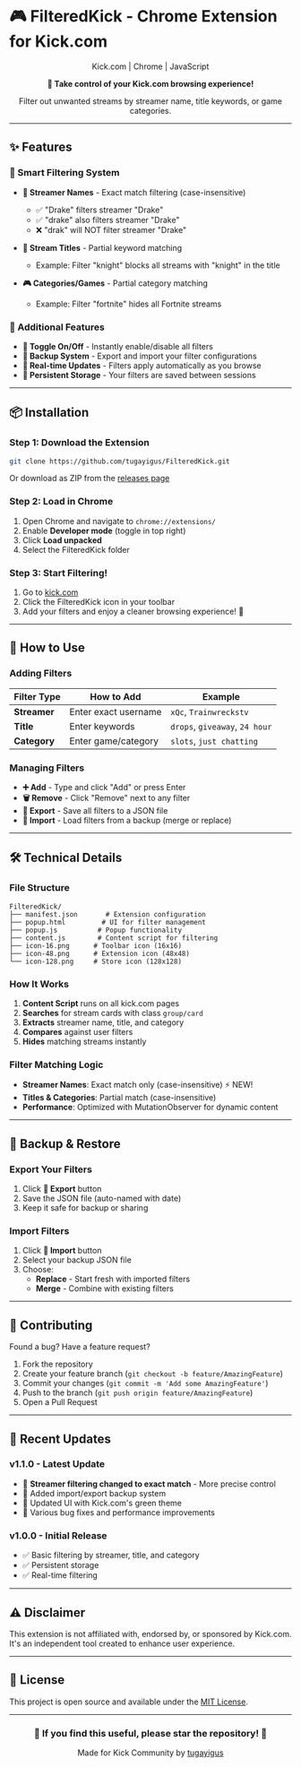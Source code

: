 # 🎮 FilteredKick - Chrome Extension for Kick.com

<div align="center">
  
  Kick.com | Chrome | JavaScript
  
  **🚀 Take control of your Kick.com browsing experience!**
  
  Filter out unwanted streams by streamer name, title keywords, or game categories.
  
</div>

---

## ✨ Features

### 🎯 Smart Filtering System
- **👤 Streamer Names** - Exact match filtering (case-insensitive)
  - ✅ "Drake" filters streamer "Drake"
  - ✅ "drake" also filters streamer "Drake" 
  - ❌ "drak" will NOT filter streamer "Drake"
  
- **📝 Stream Titles** - Partial keyword matching
  - Example: Filter "knight" blocks all streams with "knight" in the title
  
- **🎮 Categories/Games** - Partial category matching
  - Example: Filter "fortnite" hides all Fortnite streams

### 🔧 Additional Features
- **💚 Toggle On/Off** - Instantly enable/disable all filters
- **💾 Backup System** - Export and import your filter configurations
- **🔄 Real-time Updates** - Filters apply automatically as you browse
- **💪 Persistent Storage** - Your filters are saved between sessions

---

## 📦 Installation

### Step 1: Download the Extension
```bash
git clone https://github.com/tugayigus/FilteredKick.git
```
Or download as ZIP from the [releases page](https://github.com/tugayigus/FilteredKick/releases)

### Step 2: Load in Chrome
1. Open Chrome and navigate to `chrome://extensions/`
2. Enable **Developer mode** (toggle in top right)
3. Click **Load unpacked**
4. Select the FilteredKick folder

### Step 3: Start Filtering! 
1. Go to [kick.com](https://kick.com)
2. Click the FilteredKick icon in your toolbar
3. Add your filters and enjoy a cleaner browsing experience! 🎉

---

## 🎯 How to Use

### Adding Filters
| Filter Type | How to Add | Example |
|------------|------------|---------|
| **Streamer** | Enter exact username | `xQc`, `Trainwreckstv` |
| **Title** | Enter keywords | `drops`, `giveaway`, `24 hour` |
| **Category** | Enter game/category | `slots`, `just chatting` |

### Managing Filters
- **➕ Add** - Type and click "Add" or press Enter
- **🗑️ Remove** - Click "Remove" next to any filter
- **💾 Export** - Save all filters to a JSON file
- **📂 Import** - Load filters from a backup (merge or replace)

---

## 🛠️ Technical Details

### File Structure
```
FilteredKick/
├── manifest.json       # Extension configuration
├── popup.html         # UI for filter management
├── popup.js          # Popup functionality
├── content.js        # Content script for filtering
├── icon-16.png      # Toolbar icon (16x16)
├── icon-48.png      # Extension icon (48x48)
└── icon-128.png     # Store icon (128x128)
```

### How It Works
1. **Content Script** runs on all kick.com pages
2. **Searches** for stream cards with class `group/card`
3. **Extracts** streamer name, title, and category
4. **Compares** against user filters
5. **Hides** matching streams instantly

### Filter Matching Logic
- **Streamer Names**: Exact match only (case-insensitive) ⚡ NEW!
- **Titles & Categories**: Partial match (case-insensitive)
- **Performance**: Optimized with MutationObserver for dynamic content

---

## 💾 Backup & Restore

### Export Your Filters
1. Click **💾 Export** button
2. Save the JSON file (auto-named with date)
3. Keep it safe for backup or sharing

### Import Filters
1. Click **📂 Import** button
2. Select your backup JSON file
3. Choose:
   - **Replace** - Start fresh with imported filters
   - **Merge** - Combine with existing filters

---

## 🤝 Contributing

Found a bug? Have a feature request? 

1. Fork the repository
2. Create your feature branch (`git checkout -b feature/AmazingFeature`)
3. Commit your changes (`git commit -m 'Add some AmazingFeature'`)
4. Push to the branch (`git push origin feature/AmazingFeature`)
5. Open a Pull Request

---

## 📝 Recent Updates

### v1.1.0 - Latest Update
- 🎯 **Streamer filtering changed to exact match** - More precise control
- 💾 Added import/export backup system
- 🎨 Updated UI with Kick.com's green theme
- 🐛 Various bug fixes and performance improvements

### v1.0.0 - Initial Release
- ✅ Basic filtering by streamer, title, and category
- ✅ Persistent storage
- ✅ Real-time filtering

---

## ⚠️ Disclaimer

This extension is not affiliated with, endorsed by, or sponsored by Kick.com. It's an independent tool created to enhance user experience.

---

## 📄 License

This project is open source and available under the [MIT License](LICENSE).

---

<div align="center">
  
  ### 🌟 If you find this useful, please star the repository! 🌟
  
  Made for Kick Community by [tugayigus](https://github.com/tugayigus)
  
</div>